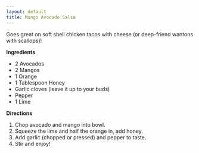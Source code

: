 ```yaml
---
layout: default
title: Mango Avocado Salsa
---
```


Goes great on soft shell chicken tacos with cheese (or deep-friend wantons with scallops)!

__Ingredients__

* 2 Avocados
* 2 Mangos
* 1 Orange
* 1 Tablespoon Honey
* Garlic cloves (leave it up to your buds)
* Pepper
* 1 Lime

__Directions__

1. Chop avocado and mango into bowl.
2. Squeeze the lime and half the orange in, add honey.
3. Add garlic (chopped or pressed) and pepper to taste.
4. Stir and enjoy!
